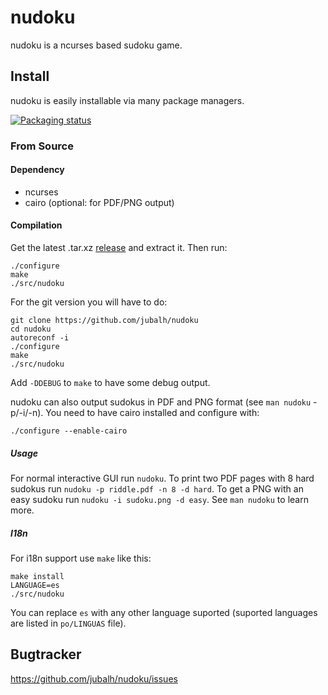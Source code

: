 # nudoku #

nudoku is a ncurses based sudoku game.

## Install ##

nudoku is easily installable via many package managers.

[![Packaging status](https://repology.org/badge/tiny-repos/nudoku.svg)](https://repology.org/project/nudoku/versions)

### From Source ###

#### Dependency ####
- ncurses
- cairo (optional: for PDF/PNG output)

#### Compilation ####

Get the latest .tar.xz [release](https://github.com/jubalh/nudoku/releases) and extract it.
Then run:

```
./configure
make
./src/nudoku
```

For the git version you will have to do:

```
git clone https://github.com/jubalh/nudoku
cd nudoku
autoreconf -i
./configure
make
./src/nudoku
```

Add `-DDEBUG` to `make` to have some debug output.

nudoku can also output sudokus in PDF and PNG format (see `man nudoku` -p/-i/-n).
You need to have cairo installed and configure with:

```
./configure --enable-cairo
```

##### Usage #####

For normal interactive GUI run `nudoku`.
To print two PDF pages with 8 hard sudokus run `nudoku -p riddle.pdf -n 8 -d hard`.
To get a PNG with an easy sudoku run `nudoku -i sudoku.png -d easy`.
See `man nudoku` to learn more.

##### I18n #####

For i18n support use `make` like this:

```
make install
LANGUAGE=es
./src/nudoku
```

You can replace `es` with any other language suported (suported languages are listed in `po/LINGUAS` file).

## Bugtracker ##

https://github.com/jubalh/nudoku/issues

